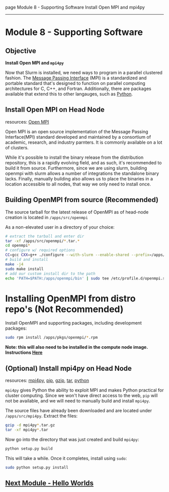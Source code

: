 page
Module 8 - Supporting Software
Install Open MPI and mpi4py

---

# Module 8 - Supporting Software

## Objective

**Install Open MPI and `mpi4py`**

Now that Slurm is installed, we need ways to program in a parallel clustered fashion. The [Message Passing Interface](https://en.wikipedia.org/wiki/Message_Passing_Interface) (MPI) is a standardized and portable standard that's designed to function on parallel computing architectures for C, C++, and Fortran. Additionally, there are packages available that extend this to other langauges, such as [Python](https://www.python.org).

## Install Open MPI on Head Node
<span class="small">resources:
[Open MPI](https://www.open-mpi.org)
</span>

<!-- TODO: Building OpenMPI -->

Open MPI is an open source implementation of the Message Passing Interface(MPI) standard developed and maintained by a consortium of academic, research, and industry parnters. It is commonly available on a lot of clusters.

While it's possible to install the binary release from the distribution repository, this is a rapidly evolving field, and as such, it's recommended to build it from source. Furthermore, since we are using slurm, building openmpi with slurm allows a number of integrations the standalone binary lacks. Finally, manually building also allows us to place the binaries in a location accessible to all nodes, that way we only need to install once.

## Building OpenMPI from source (Recommended)

The source tarball for the latest release of OpenMPI as of head-node creation is located in `/apps/src/openmpi`

As a non-elevated user in a directory of your choice:

```bash
# extract the tarball and enter dir
tar -xf /apps/src/openmpi/*.tar.*
cd openmpi*
# configure w/ required options
CC=gcc CXX=g++ ./configure --with-slurm --enable-shared --prefix=/apps/openmpi
# build and install
make -j4
sudo make install
# add our custom install dir to the path
echo 'PATH=$PATH:/apps/openmpi/bin' | sudo tee /etc/profile.d/openmpi.sh
```

# Installing OpenMPI from distro repo's (Not Recommended)

Install OpenMPI and supporting packages, including development packages:

```bash
sudo rpm install /apps/pkgs/openmpi/*.rpm
```

**Note: this will also need to be installed in the compute node image. Instructions [Here](ww.md)**

## (Optional) Install mpi4py on Head Node

<span class="small">resources:
[mpi4py](https://mpi4py.readthedocs.io),
[pip](https://pip.pypa.io/en/stable/),
[gzip](https://linux.die.net/man/1/gzip),
[tar](https://linux.die.net/man/1/tar),
[python](https://linux.die.net/man/1/python)
</span>

`mpi4py` gives Python the ability to exploit MPI and makes Python practical for cluster computing. Since we won't have direct access to the web, `pip` will not be available, and we will need to manually build and install `mpi4py`.

The source files have already been downloaded and are located under `/apps/src/mpi4py`. Extract the files:

```bash
gzip -d mpi4py*.tar.gz
tar -xf mpi4py*.tar
```

Now go into the directory that was just created and build `mpi4py`:

```bash
python setup.py build
```

This will take a while. Once it completes, install using `sudo`:

```bash
sudo python setup.py install
```

## [Next Module - Hello Worlds](module-9)
